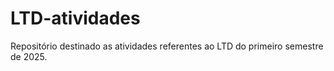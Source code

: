 # LTD-atividades
Repositório destinado as atividades referentes ao LTD do primeiro semestre de 2025.
